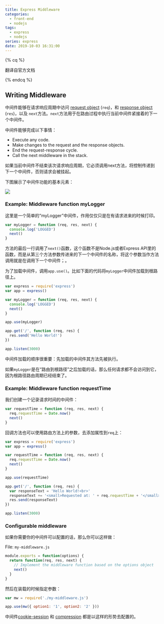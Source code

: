 ```yaml
---
title: Express Middleware
categories:
  - front-end
  - nodejs
tags:
  - express
  - nodejs
series: express
date: 2019-10-03 16:31:00
---
```




{% cq %}

翻译自官方文档

{% endcq %}

## Writing Middleware

中间件能够在请求响应周期中访问 [request object](http://www.expressjs.com.cn/en/4x/api.html#req) (`req`)，和 [response object](http://www.expressjs.com.cn/en/4x/api.html#res) (`res`)，以及 `next`方法。`next`方法用于在路由过程中执行当前中间件紧接着的下一个中间件。

中间件能够完成以下事情：

- Execute any code.
- Make changes to the request and the response objects.
- End the request-response cycle.
- Call the next middleware in the stack.

如果当前中间件不结束该次请求响应周期，它必须调用next方法，将控制传递到下一个中间件，否则请求会被挂起。

下图展示了中间件功能的基本元素：

![](https://image.youyinnn.top/20191003170602.png)

### Example:  Middleware function myLogger

这里是一个简单的“myLogger”中间件，作用仅仅只是在有请求进来的时候打印。

```javascript
var myLogger = function (req, res, next) {
  console.log('LOGGED')
  next()
}
```

方法的最后一行调用了`next()`函数，这个函数不是Node.js或者Express API里的函数，而是从第三个方法参数传进来的下一个中间件的名称，将这个参数当作方法调用就是在调用下一个中间件；。

为了加载中间件，调用`app.use()`。比如下面的代码将`myLogger`中间件加载到根路径上。

```javascript
var express = require('express')
var app = express()

var myLogger = function (req, res, next) {
  console.log('LOGGED')
  next()
}

app.use(myLogger)

app.get('/', function (req, res) {
  res.send('Hello World!')
})

app.listen(3000)
```

中间件加载的顺序很重要：先加载的中间件其方法先被执行。

如果`myLogger`是在“路由到根路径”之后加载的话，那么任何请求都不会访问到它，因为根路径路由周期已经结束了。

### Example: Middleware function requestTime

我们创建一个记录请求时间的中间件：

```javascript
var requestTime = function (req, res, next) {
  req.requestTime = Date.now()
  next()
}
```

回调方法也可以使用路由方法上的参数，去添加属性到`req`上：

```javascript
var express = require('express')
var app = express()

var requestTime = function (req, res, next) {
  req.requestTime = Date.now()
  next()
}

app.use(requestTime)

app.get('/', function (req, res) {
  var responseText = 'Hello World!<br>'
  responseText += '<small>Requested at: ' + req.requestTime + '</small>'
  res.send(responseText)
})

app.listen(3000)
```

### Configurable middleware

如果你需要你的中间件可以配置的话，那么你可以这样做：

File: `my-middleware.js`

```javascript
module.exports = function(options) {
  return function(req, res, next) {
    // Implement the middleware function based on the options object
    next()
  }
}
```

然后在装载的时候指定参数：

```javascript
var mw = require('./my-middleware.js')

app.use(mw({ option1: '1', option2: '2' }))
```

中间件[cookie-session](https://github.com/expressjs/cookie-session) 和 [compression](https://github.com/expressjs/compression) 都是以这样的形势去配置的。